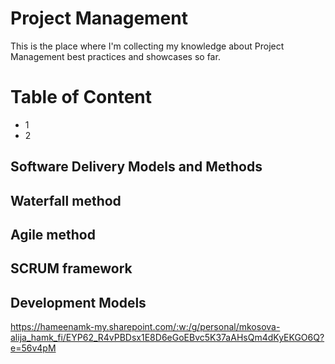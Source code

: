 # Project Management
This is the place where I'm collecting my knowledge about Project Management best practices and showcases so far.

# Table of Content
- 1
- 2

## Software Delivery Models and Methods

## Waterfall method

## Agile method

## SCRUM framework

## Development Models

https://hameenamk-my.sharepoint.com/:w:/g/personal/mkosova-alija_hamk_fi/EYP62_R4vPBDsx1E8D6eGoEBvc5K37aAHsQm4dKyEKGO6Q?e=56v4pM

